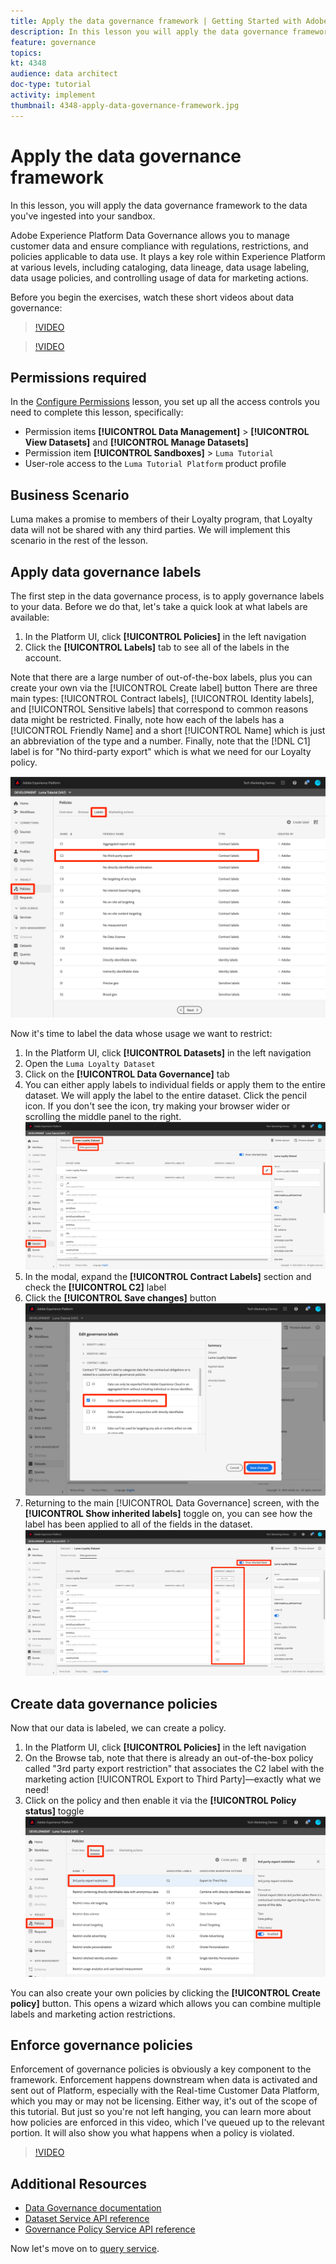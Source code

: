 ```yaml
---
title: Apply the data governance framework | Getting Started with Adobe Experience Platform for Data Architects and Data Engineers
description: In this lesson you will apply the data governance framework to the data you've ingested into your sandbox. 
feature: governance
topics: 
kt: 4348
audience: data architect
doc-type: tutorial
activity: implement
thumbnail: 4348-apply-data-governance-framework.jpg
---
```


# Apply the data governance framework

<!--15min-->

In this lesson, you will apply the data governance framework to the data you've ingested into your sandbox. 

Adobe Experience Platform Data Governance allows you to manage customer data and ensure compliance with regulations, restrictions, and policies applicable to data use. It plays a key role within Experience Platform at various levels, including cataloging, data lineage, data usage labeling, data usage policies, and controlling usage of data for marketing actions.

Before you begin the exercises, watch these short videos about data governance:
>[!VIDEO](https://video.tv.adobe.com/v/36653?quality=12&learn=on)

>[!VIDEO](https://video.tv.adobe.com/v/29708?quality=12&learn=on)

## Permissions required

In the [Configure Permissions](configure-permissions.md) lesson, you set up all the access controls you need to complete this lesson, specifically:

* Permission items **[!UICONTROL Data Management]** > **[!UICONTROL View Datasets]** and **[!UICONTROL Manage Datasets]**
* Permission item **[!UICONTROL Sandboxes]** > `Luma Tutorial`
* User-role access to the `Luma Tutorial Platform` product profile

## Business Scenario

Luma makes a promise to members of their Loyalty program, that Loyalty data will not be shared with any third parties. We will implement this scenario in the rest of the lesson.

## Apply data governance labels

The first step in the data governance process, is to apply governance labels to your data. Before we do that, let's take a quick look at what labels are available:

1. In the Platform UI, click **[!UICONTROL Policies]** in the left navigation
1. Click the **[!UICONTROL Labels]** tab to see all of the labels in the account.

Note that there are a large number of out-of-the-box labels, plus you can create your own via the [!UICONTROL Create label] button
There are three main types: [!UICONTROL Contract labels], [!UICONTROL Identity labels], and [!UICONTROL Sensitive labels] that correspond to common reasons data might be restricted. Finally, note how each of the labels has a [!UICONTROL Friendly Name] and a short [!UICONTROL Name] which is just an abbreviation of the type and a number. Finally, note that the [!DNL C1] label is for "No third-party export" which is what we need for our Loyalty policy.

![Data Governance Label](assets/governance-policies.png)

Now it's time to label the data whose usage we want to restrict:

1. In the Platform UI, click **[!UICONTROL Datasets]** in the left navigation
1. Open the `Luma Loyalty Dataset`
1. Click on the **[!UICONTROL Data Governance]** tab
1. You can either apply labels to individual fields or apply them to the entire dataset. We will apply the label to the entire dataset. Click the pencil icon. If you don't see the icon, try making your browser wider or scrolling the middle panel to the right.
    ![Data Governance](assets/governance-dataset.png)
1. In the modal, expand the **[!UICONTROL Contract Labels]** section and check the **[!UICONTROL C2]** label
1. Click the **[!UICONTROL Save changes]** button
    ![Data Governance](assets/governance-applyLabel.png)
1. Returning to the main [!UICONTROL Data Governance] screen, with the **[!UICONTROL Show inherited labels]** toggle on, you can see how the label has been applied to all of the fields in the dataset.
    ![Data Governance](assets/governance-labelsAdded.png)


<!--adding extra, unnecessary fields from mixins makes it harder to see which fields really need labels-->
<!--Are there any best practices for applying governance labels-->

## Create data governance policies

Now that our data is labeled, we can create a policy.

1. In the Platform UI, click **[!UICONTROL Policies]** in the left navigation
1. On the Browse tab, note that there is already an out-of-the-box policy called "3rd party export restriction" that associates the C2 label with the marketing action [!UICONTROL Export to Third Party]&mdash;exactly what we need!
1. Click on the policy and then enable it via the **[!UICONTROL Policy status]** toggle
    ![Data Governance](assets/governance-enablePolicy.png)

You can also create your own policies by clicking the **[!UICONTROL Create policy]** button. This opens a wizard which allows you can combine multiple labels and marketing action restrictions.

## Enforce governance policies

Enforcement of governance policies is obviously a key component to the framework. Enforcement happens downstream when data is activated and sent out of Platform, especially with the Real-time Customer Data Platform, which you may or may not be licensing. Either way, it's out of the scope of this tutorial. But just so you're not left hanging, you can learn more about how policies are enforced in this video, which I've queued up to the relevant portion. It will also show you what happens when a policy is violated.

>[!VIDEO](https://video.tv.adobe.com/v/33631/?t=151&quality=12&learn=on)


## Additional Resources

* [Data Governance documentation](https://docs.adobe.com/content/help/en/experience-platform/data-governance/home.html)
* [Dataset Service API reference](https://www.adobe.io/apis/experienceplatform/home/api-reference.html#!acpdr/swagger-specs/dataset-service.yaml)
* [Governance Policy Service API reference](https://www.adobe.io/apis/experienceplatform/home/api-reference.html#!acpdr/swagger-specs/dule-policy-service.yaml)

Now let's move on to [query service](run-queries.md).